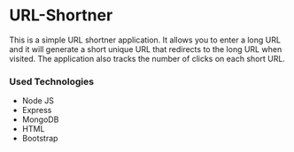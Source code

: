 # URL-Shortner

  This is a simple URL shortner application. It allows you to enter a long URL and it will generate a short unique URL that redirects to the long URL when visited. The application also tracks the number of clicks on each short URL.

 ### Used Technologies

 - Node JS
 - Express
 - MongoDB
 - HTML
 - Bootstrap